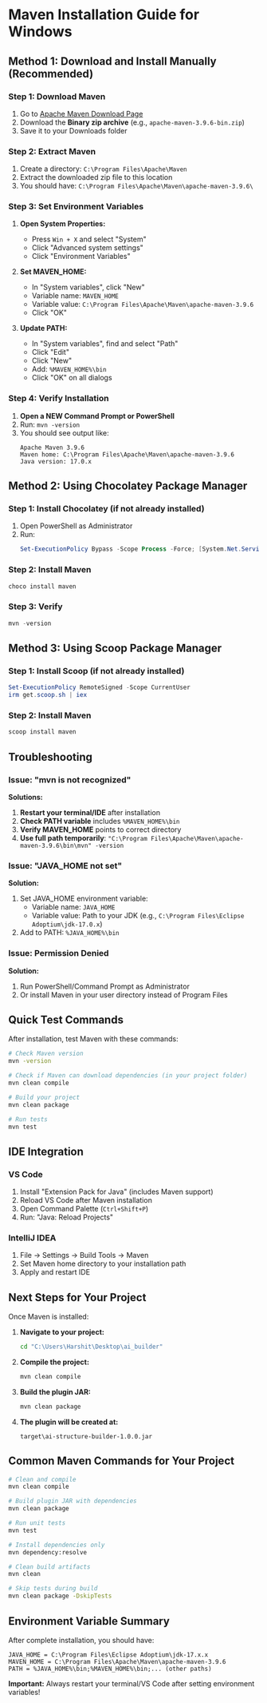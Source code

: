 # Maven Installation Guide for Windows

## Method 1: Download and Install Manually (Recommended)

### Step 1: Download Maven
1. Go to [Apache Maven Download Page](https://maven.apache.org/download.cgi)
2. Download the **Binary zip archive** (e.g., `apache-maven-3.9.6-bin.zip`)
3. Save it to your Downloads folder

### Step 2: Extract Maven
1. Create a directory: `C:\Program Files\Apache\Maven`
2. Extract the downloaded zip file to this location
3. You should have: `C:\Program Files\Apache\Maven\apache-maven-3.9.6\`

### Step 3: Set Environment Variables
1. **Open System Properties:**
   - Press `Win + X` and select "System"
   - Click "Advanced system settings"
   - Click "Environment Variables"

2. **Set MAVEN_HOME:**
   - In "System variables", click "New"
   - Variable name: `MAVEN_HOME`
   - Variable value: `C:\Program Files\Apache\Maven\apache-maven-3.9.6`
   - Click "OK"

3. **Update PATH:**
   - In "System variables", find and select "Path"
   - Click "Edit"
   - Click "New"
   - Add: `%MAVEN_HOME%\bin`
   - Click "OK" on all dialogs

### Step 4: Verify Installation
1. **Open a NEW Command Prompt or PowerShell**
2. Run: `mvn -version`
3. You should see output like:
   ```
   Apache Maven 3.9.6
   Maven home: C:\Program Files\Apache\Maven\apache-maven-3.9.6
   Java version: 17.0.x
   ```

## Method 2: Using Chocolatey Package Manager

### Step 1: Install Chocolatey (if not already installed)
1. Open PowerShell as Administrator
2. Run:
   ```powershell
   Set-ExecutionPolicy Bypass -Scope Process -Force; [System.Net.ServicePointManager]::SecurityProtocol = [System.Net.ServicePointManager]::SecurityProtocol -bor 3072; iex ((New-Object System.Net.WebClient).DownloadString('https://community.chocolatey.org/install.ps1'))
   ```

### Step 2: Install Maven
```powershell
choco install maven
```

### Step 3: Verify
```powershell
mvn -version
```

## Method 3: Using Scoop Package Manager

### Step 1: Install Scoop (if not already installed)
```powershell
Set-ExecutionPolicy RemoteSigned -Scope CurrentUser
irm get.scoop.sh | iex
```

### Step 2: Install Maven
```powershell
scoop install maven
```

## Troubleshooting

### Issue: "mvn is not recognized"
**Solutions:**
1. **Restart your terminal/IDE** after installation
2. **Check PATH variable** includes `%MAVEN_HOME%\bin`
3. **Verify MAVEN_HOME** points to correct directory
4. **Use full path temporarily**: `"C:\Program Files\Apache\Maven\apache-maven-3.9.6\bin\mvn" -version`

### Issue: "JAVA_HOME not set"
**Solution:**
1. Set JAVA_HOME environment variable:
   - Variable name: `JAVA_HOME`
   - Variable value: Path to your JDK (e.g., `C:\Program Files\Eclipse Adoptium\jdk-17.0.x`)
2. Add to PATH: `%JAVA_HOME%\bin`

### Issue: Permission Denied
**Solution:**
1. Run PowerShell/Command Prompt as Administrator
2. Or install Maven in your user directory instead of Program Files

## Quick Test Commands

After installation, test Maven with these commands:

```bash
# Check Maven version
mvn -version

# Check if Maven can download dependencies (in your project folder)
mvn clean compile

# Build your project
mvn clean package

# Run tests
mvn test
```

## IDE Integration

### VS Code
1. Install "Extension Pack for Java" (includes Maven support)
2. Reload VS Code after Maven installation
3. Open Command Palette (`Ctrl+Shift+P`)
4. Run: "Java: Reload Projects"

### IntelliJ IDEA
1. File → Settings → Build Tools → Maven
2. Set Maven home directory to your installation path
3. Apply and restart IDE

## Next Steps for Your Project

Once Maven is installed:

1. **Navigate to your project:**
   ```bash
   cd "C:\Users\Harshit\Desktop\ai_builder"
   ```

2. **Compile the project:**
   ```bash
   mvn clean compile
   ```

3. **Build the plugin JAR:**
   ```bash
   mvn clean package
   ```

4. **The plugin will be created at:**
   ```
   target\ai-structure-builder-1.0.0.jar
   ```

## Common Maven Commands for Your Project

```bash
# Clean and compile
mvn clean compile

# Build plugin JAR with dependencies
mvn clean package

# Run unit tests
mvn test

# Install dependencies only
mvn dependency:resolve

# Clean build artifacts
mvn clean

# Skip tests during build
mvn clean package -DskipTests
```

## Environment Variable Summary

After complete installation, you should have:

```
JAVA_HOME = C:\Program Files\Eclipse Adoptium\jdk-17.x.x
MAVEN_HOME = C:\Program Files\Apache\Maven\apache-maven-3.9.6
PATH = %JAVA_HOME%\bin;%MAVEN_HOME%\bin;... (other paths)
```

**Important:** Always restart your terminal/VS Code after setting environment variables!
